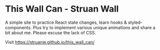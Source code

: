 # This Wall Can  - Struan Wall

A simple site to practice React state changes, learn hooks & styled-components. Plus try to implement various unique animations and share a bit about me. Please excuse the lack of CSS.

Visit https://struanw.github.io/this_wall_can/




